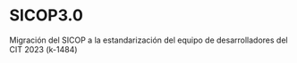 # SICOP3.0
Migración del SICOP a la estandarización del equipo de desarrolladores del CIT 2023 (k-1484)
